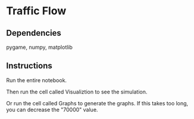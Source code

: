 # Traffic Flow

## Dependencies

pygame, numpy, matplotlib

## Instructions

Run the entire notebook.

Then run the cell called Visualiztion to see the simulation.

Or run the cell called Graphs to generate the graphs. If this takes too long, you can decrease the "70000" value.

